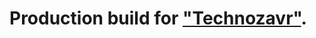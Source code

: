 # Production build for ["Technozavr"](https://github.com/nikita-bondarenko/technozavr-develepment).
